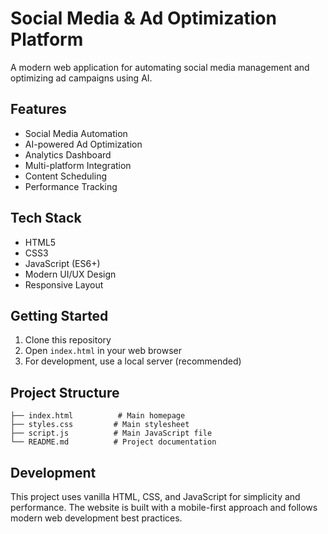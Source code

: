 # Social Media & Ad Optimization Platform

A modern web application for automating social media management and optimizing ad campaigns using AI.

## Features

- Social Media Automation
- AI-powered Ad Optimization
- Analytics Dashboard
- Multi-platform Integration
- Content Scheduling
- Performance Tracking

## Tech Stack

- HTML5
- CSS3
- JavaScript (ES6+)
- Modern UI/UX Design
- Responsive Layout

## Getting Started

1. Clone this repository
2. Open `index.html` in your web browser
3. For development, use a local server (recommended)

## Project Structure

```
├── index.html          # Main homepage
├── styles.css         # Main stylesheet
├── script.js          # Main JavaScript file
└── README.md          # Project documentation
```

## Development

This project uses vanilla HTML, CSS, and JavaScript for simplicity and performance. The website is built with a mobile-first approach and follows modern web development best practices. 